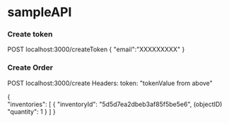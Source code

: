 # sampleAPI
### Create token 

POST localhost:3000/createToken
{
"email":"XXXXXXXXX"
}


### Create Order
POST  localhost:3000/create
Headers: 
token: "tokenValue from above"

{	
	"inventories": [
		{
			"inventoryId": "5d5d7ea2dbeb3af85f5be5e6", (objectID)
			"quantity": 1
		}
		]
}
